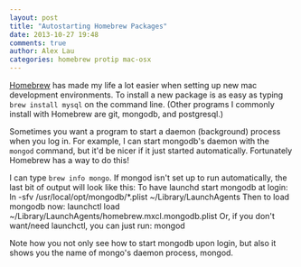 ```yaml
---
layout: post
title: "Autostarting Homebrew Packages"
date: 2013-10-27 19:48
comments: true
author: Alex Lau
categories: homebrew protip mac-osx
---
```

[Homebrew](http://brew.sh) has made my life a lot easier when setting up new mac development environments. To install a new package is as easy as typing `brew install mysql` on the command line. (Other programs I commonly install with Homebrew are git, mongodb, and postgresql.)

Sometimes you want a program to start a daemon (background) process when you log in. For example, I can start mongodb's daemon with the `mongod` command, but it'd be nicer if it just started automatically. Fortunately Homebrew has a way to do this! 

I can type `brew info mongo`. If mongod isn't set up to run automatically, the last bit of output will look like this:
    To have launchd start mongodb at login:
        ln -sfv /usr/local/opt/mongodb/*.plist ~/Library/LaunchAgents
    Then to load mongodb now:
        launchctl load ~/Library/LaunchAgents/homebrew.mxcl.mongodb.plist
    Or, if you don't want/need launchctl, you can just run:
        mongod

Note how you not only see how to start mongodb upon login, but also it shows you the name of mongo's daemon process, mongod. 